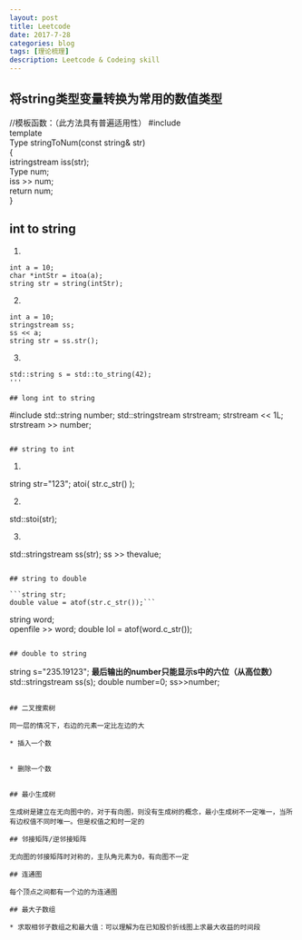 ```yaml
---
layout: post
title: Leetcode
date: 2017-7-28
categories: blog
tags: [理论梳理]
description: Leetcode & Codeing skill
---
```


## 将string类型变量转换为常用的数值类型
//模板函数：（此方法具有普遍适用性）
\#include <sstream>  
template <class Type>  
Type stringToNum(const string& str)  
{  
    istringstream iss(str);  
    Type num;  
    iss >> num;  
    return num;      
}  


## int to string
1.

```
int a = 10;
char *intStr = itoa(a);
string str = string(intStr);
```

2.

```
int a = 10;
stringstream ss;
ss << a;
string str = ss.str();
```

3.

```\#include <string>
std::string s = std::to_string(42);
'''

## long int to string

```
#include <sstream>
std::string number;
std::stringstream strstream;
strstream << 1L;
strstream >> number;
```

## string to int

```
1.
string str="123";
atoi( str.c_str() );

2.
std::stoi(str);

3.
std::stringstream ss(str);
ss >> thevalue;
```

## string to double

```string str;
double value = atof(str.c_str());```

```
string word;  
openfile >> word;
double lol = atof(word.c_str());
```

## double to string

```
string s="235.19123";   **最后输出的number只能显示s中的六位（从高位数）**
std::stringstream ss(s);
double number=0;
ss>>number;
```

## 二叉搜索树

同一层的情况下，右边的元素一定比左边的大

* 插入一个数

```
```

* 删除一个数

```
```

## 最小生成树

生成树是建立在无向图中的，对于有向图，则没有生成树的概念，最小生成树不一定唯一，当所有边权值不同时唯一。但是权值之和时一定的

## 邻接矩阵/逆邻接矩阵

无向图的邻接矩阵时对称的，主队角元素为0，有向图不一定

## 连通图

每个顶点之间都有一个边的为连通图

## 最大子数组

* 求取相邻子数组之和最大值：可以理解为在已知股价折线图上求最大收益的时间段
